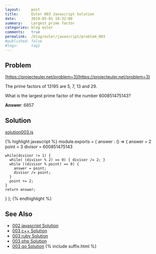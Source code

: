 ```yaml
---
layout:     post
title:      Euler 003 Javascript Solution
date:       2019-05-01 19:32:00
summary:    Largest prime factor
categories: blog euler
comments:   true
permalink:  /blog/euler/javascript/problem_003
#published: false
#tags:      tag1
---
```


## Problem

[https://projecteuler.net/problem=3](https://projecteuler.net/problem=3)

The prime factors of 13195 are 5, 7, 13 and 29.

What is the largest prime factor of the number 600851475143?

**Answer**:  6857

## Solution

[solution003.js](https://gitlab.com/tvarley/euler/blob/master/javascript/src/euler/solution003.js)

{% highlight javascript %}
module.exports = {
  answer : () => {
    answer = 2
    point = 3
    divisor = 600851475143

    while(divisor != 1) {
      while( (divisor % 2) == 0) { divisor /= 2; }
      while ((divisor % point) == 0) {
        answer = point;
        divisor /= point;
      }
      point += 2;
    }
    return answer;
  }
};
{% endhighlight %}

## See Also
* [002 javascript Solution]({{site.baseurl}}/blog/euler/javascript/problem_002)
* [003 c++ Solution]({{site.baseurl}}/blog/euler/cpp/problem_003)
* [003 ruby Solution]({{site.baseurl}}/blog/euler/ruby/problem_003)
* [003 php Solution]({{site.baseurl}}/blog/euler/php/problem_003)
* [003 go Solution]({{site.baseurl}}/blog/euler/go/problem_003)
{% include suffix.html %}
